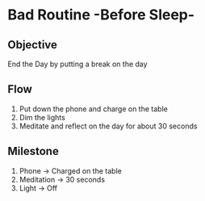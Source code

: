 # Bad Routine -Before Sleep-

## Objective

End the Day by putting a break on the day

## Flow

1. Put down the phone and charge on the table
2. Dim the lights
3. Meditate and reflect on the day for about 30 seconds

## Milestone

1. Phone -> Charged on the table
2. Meditation -> 30 seconds
3. Light -> Off
